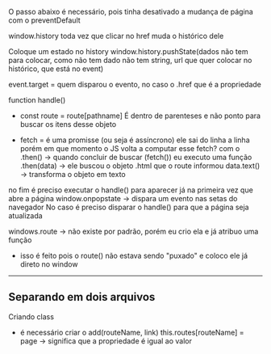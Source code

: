 O passo abaixo é necessário, pois tinha desativado a mudança de página com o preventDefault

window.history toda vez que clicar no href muda o histórico dele

Coloque um estado no history
window.history.pushState(dados não tem para colocar, como não tem dado não tem string, url que quer colocar no histórico, que está no event)

event.target = quem disparou o evento, no caso o <a> .href que é a propriedade


function handle()
- const route = route[pathname] 
É dentro de parenteses e não ponto para buscar os itens desse objeto

- fetch = é uma promisse (ou seja é assíncrono)
ele sai do linha a linha
porém em que momento o JS volta a computar esse fetch?
 com o .then() -> quando concluir de buscar (fetch()) eu executo uma função
 .then(data) -> ele buscou o objeto .html que o route informou
 data.text() -> transforma o objeto em texto


no fim é preciso executar o handle() para aparecer já na primeira vez que abre a página
window.onpopstate -> dispara um evento nas setas do navegador
No caso é preciso disparar o handle() para que a página seja atualizada

windows.route -> não existe por padrão, porém eu crio ela e já atribuo uma função
- isso é feito pois o route() não estava sendo "puxado" e coloco ele já direto no window


----
Separando em dois arquivos
---

Criando class
- é necessário criar o add(routeName, link)
  this.routes[routeName] = page   ->   significa que a propriedade é igual ao valor